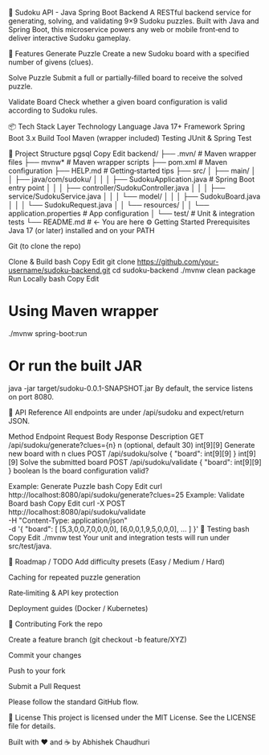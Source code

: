 🧩 Sudoku API - Java Spring Boot Backend
A RESTful backend service for generating, solving, and validating 9×9 Sudoku puzzles. Built with Java and Spring Boot, this microservice powers any web or mobile front‑end to deliver interactive Sudoku gameplay.

🚀 Features
Generate Puzzle
Create a new Sudoku board with a specified number of givens (clues).

Solve Puzzle
Submit a full or partially‑filled board to receive the solved puzzle.

Validate Board
Check whether a given board configuration is valid according to Sudoku rules.

📦 Tech Stack
Layer	Technology
Language	Java 17+
Framework	Spring Boot 3.x
Build Tool	Maven (wrapper included)
Testing	JUnit & Spring Test

📁 Project Structure
pgsql
Copy
Edit
backend/
├── .mvn/                   # Maven wrapper files
├── mvnw*                   # Maven wrapper scripts
├── pom.xml                 # Maven configuration
├── HELP.md                 # Getting‑started tips
├── src/
│   ├── main/
│   │   ├── java/com/sudoku/
│   │   │   ├── SudokuApplication.java     # Spring Boot entry point
│   │   │   ├── controller/SudokuController.java
│   │   │   ├── service/SudokuService.java
│   │   │   └── model/
│   │   │       ├── SudokuBoard.java
│   │   │       └── SudokuRequest.java
│   │   └── resources/
│   │       └── application.properties     # App configuration
│   └── test/                              # Unit & integration tests
└── README.md               # ← You are here
⚙️ Getting Started
Prerequisites
Java 17 (or later) installed and on your PATH

Git (to clone the repo)

Clone & Build
bash
Copy
Edit
git clone https://github.com/your-username/sudoku-backend.git
cd sudoku-backend
./mvnw clean package
Run Locally
bash
Copy
Edit
# Using Maven wrapper
./mvnw spring-boot:run

# Or run the built JAR
java -jar target/sudoku-0.0.1-SNAPSHOT.jar
By default, the service listens on port 8080.

📜 API Reference
All endpoints are under /api/sudoku and expect/return JSON.

Method	Endpoint	Request Body	Response	Description
GET	/api/sudoku/generate?clues={n}	n (optional, default 30)	int[9][9]	Generate new board with n clues
POST	/api/sudoku/solve	{ "board": int[9][9] }	int[9][9]	Solve the submitted board
POST	/api/sudoku/validate	{ "board": int[9][9] }	boolean	Is the board configuration valid?

Example: Generate Puzzle
bash
Copy
Edit
curl http://localhost:8080/api/sudoku/generate?clues=25
Example: Validate Board
bash
Copy
Edit
curl -X POST http://localhost:8080/api/sudoku/validate \
     -H "Content-Type: application/json" \
     -d '{
           "board": [
             [5,3,0,0,7,0,0,0,0],
             [6,0,0,1,9,5,0,0,0],
             ...
           ]
         }'
🧪 Testing
bash
Copy
Edit
./mvnw test
Your unit and integration tests will run under src/test/java.

📌 Roadmap / TODO
 Add difficulty presets (Easy / Medium / Hard)

 Caching for repeated puzzle generation

 Rate‑limiting & API key protection

 Deployment guides (Docker / Kubernetes)

🙌 Contributing
Fork the repo

Create a feature branch (git checkout -b feature/XYZ)

Commit your changes

Push to your fork

Submit a Pull Request

Please follow the standard GitHub flow.

📄 License
This project is licensed under the MIT License. See the LICENSE file for details.

Built with ❤️ and ☕ by Abhishek Chaudhuri
